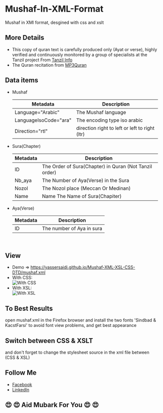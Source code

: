 # Mushaf-In-XML-Format
Mushaf in XMl format, desgined with css and xslt
## More Details
- This copy of quran text is carefully produced only (Ayat or verse), highly
verified and continuously monitored by a group of specialists at the Tanzil project From [Tanzil Info](http://tanzil.info)
- The Quran recitation from [MP3Quran](https://www.mp3quran.net/)
## Data items
* Mushaf

  | Metadata              | Description                                     |
  | --------------------- | ----------------------------------------------- |
  | Language="Arabic"     | The Mushaf language                             |
  | LanguageIsoCode="ara" | The encoding type iso arabic                    |
  | Direction="rtl"       | direction right to left or left to right (ltr)  |
  
* Sura(Chapter)

  | Metadata              | Description                                            |
  | --------------------- | ------------------------------------------------------ |
  | ID                    | The Order of Sura(Chapter) in Quran (Not Tanzil order) |
  | Nb_aya                | The Number of Aya(Verse) in the Sura                   |
  | Nozol                 | The Nozol place (Meccan Or Medinan)                    |
  | Name                  | Name The Name of Sura(Chapiter)                        |
  
   
   
   
  
* Aya(Verse)

  | Metadata              | Description                                     |
  | --------------------- | ----------------------------------------------- |
  | ID                    | The number of Aya in sura                       |
  </br>
 ## View <br />
- Demo => https://yassersaidi.github.io/Mushaf-XML-XSL-CSS-DTD/mushaf.xml <br />
- With CSS: <br />
![With CSS](https://github.com/yassersaidi/Mushaf-XML-XSL-CSS-DTD/blob/master/Demo%20Pics/XML%20With%20CSS.png) <br />
- With XSL: <br />
![With XSL](https://github.com/yassersaidi/Mushaf-XML-XSL-CSS-DTD/blob/master/Demo%20Pics/XML%20With%20XSLT.png) <br />

## To Best Results

open mushaf.xml in the Firefox browser and install the two fonts 'Sindbad & KacstFarsi' to avoid font view problems, and get best appearance

## Switch between CSS & XSLT

and don't forget to change the stylesheet source in the xml file between (CSS & XSL)

## Follow Me
- [Facebook](https://www.facebook.com/yassersaididx) <br/>
- [LinkedIn](https://www.linkedin.com/in/yassersaidi) <br/>

## :heart_eyes: :heart_eyes: Aid Mubark For You :heart_eyes: :heart_eyes:
